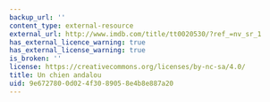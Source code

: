 ```yaml
---
backup_url: ''
content_type: external-resource
external_url: http://www.imdb.com/title/tt0020530/?ref_=nv_sr_1
has_external_licence_warning: true
has_external_license_warning: true
is_broken: ''
license: https://creativecommons.org/licenses/by-nc-sa/4.0/
title: Un chien andalou
uid: 9e672780-0d02-4f30-8905-8e4b8e887a20
---
```

